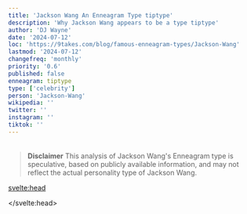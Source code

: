 ```yaml
---
title: 'Jackson Wang An Enneagram Type tiptype'
description: 'Why Jackson Wang appears to be a type tiptype'
author: 'DJ Wayne'
date: '2024-07-12'
loc: 'https://9takes.com/blog/famous-enneagram-types/Jackson-Wang'
lastmod: '2024-07-12'
changefreq: 'monthly'
priority: '0.6'
published: false
enneagram: tiptype
type: ['celebrity']
person: 'Jackson-Wang'
wikipedia: ''
twitter: ''
instagram: ''
tiktok: ''
---
```


<!--
    childhood and upbringing
    first big success
    style habits and quirks that relate to their personality type
    stressful moments in their life and how they handled them
    comfort- moments in their life where they are doing well and killing it
-->
<!-- // keywords:  -->

<script>
	// import  PopCard  from "$lib/components/atoms/PopCard.svelte";
</script>

<div
	style="display: flex;
    justify-content: center;
    margin: 1rem 0;
	"
>
	<!-- <PopCard
		image={`/types/tiptypes/${'Jackson-Wang'}.webp`}
		enneagramType={tiptype}
		showIcon={false}
		displayText="Jackson Wang"
		subtext=""
	/> -->
</div>

> **Disclaimer** This analysis of Jackson Wang's Enneagram type is speculative, based on publicly available information, and may not reflect the actual personality type of Jackson Wang.

<p class="firstLetter"></p>

<svelte:head>

<script type="application/ld+json">

</script>

</svelte:head>

<style lang="scss"></style>
